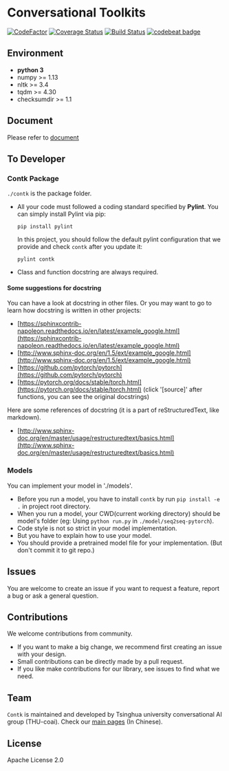 # Conversational Toolkits

[![CodeFactor](https://www.codefactor.io/repository/github/thu-coai/contk/badge)](https://www.codefactor.io/repository/github/thu-coai/contk)
[![Coverage Status](https://coveralls.io/repos/github/thu-coai/contk/badge.svg?branch=master)](https://coveralls.io/github/thu-coai/contk?branch=master)
[![Build Status](https://travis-ci.com/thu-coai/contk.svg?branch=master)](https://travis-ci.com/thu-coai/contk)
[![codebeat badge](https://codebeat.co/badges/2b2107ed-1145-4ce1-bfcf-8b134a0c6e0a)](https://codebeat.co/projects/github-com-thu-coai-contk-master)

## Environment

* **python 3**
* numpy >= 1.13
* nltk >= 3.4
* tqdm >= 4.30
* checksumdir >= 1.1

## Document

Please refer to [document](https://thu-coai.github.io/contk_docs/)

## To Developer

### Contk Package

`./contk` is the package folder.

* All your code must followed a coding standard specified by **Pylint**. You can simply install Pylint via pip:

  ```
  pip install pylint
  ```
  In this project, you should follow the default pylint configuration that we provide and check `contk` after you update it:

  ```
  pylint contk
  ```

* Class and function docstring are always required.  

#### Some suggestions for docstring

You can have a look at docstring in other files. Or you may want to go to learn how docstring is written in other projects:

* [https://sphinxcontrib-napoleon.readthedocs.io/en/latest/example_google.html](https://sphinxcontrib-napoleon.readthedocs.io/en/latest/example_google.html)
* [http://www.sphinx-doc.org/en/1.5/ext/example_google.html](http://www.sphinx-doc.org/en/1.5/ext/example_google.html)
* [https://github.com/pytorch/pytorch](https://github.com/pytorch/pytorch)
* [https://pytorch.org/docs/stable/torch.html](https://pytorch.org/docs/stable/torch.html) (click '[source]' after functions, you can see the original docstrings)

Here are some references of docstring (it is a part of reStructuredText, like markdown).

* [http://www.sphinx-doc.org/en/master/usage/restructuredtext/basics.html](http://www.sphinx-doc.org/en/master/usage/restructuredtext/basics.html)

### Models

You can implement your model in './models'.

* Before you run a model, you have to install `contk` by  run `pip install -e .` in project root directory.
* When you run a model, your CWD(current working directory) should be model's folder (eg: Using `python run.py` in `./model/seq2seq-pytorch`).
* Code style is not so strict in your model implementation.
* But you have to explain how to use your model.
* You should provide a pretrained model file for your implementation. (But don't commit it to git repo.)


## Issues

You are welcome to create an issue if you want to request a feature, report a bug or ask a general question.

## Contributions

We welcome contributions from community. 

* If you want to make a big change, we recommend first creating an issue with your design.
* Small contributions can be directly made by a pull request.
* If you like make contributions for our library, see issues to find what we need.

## Team

`Contk` is maintained and developed by Tsinghua university conversational AI group (THU-coai). Check our [main pages](http://coai.cs.tsinghua.edu.cn/) (In Chinese).

## License

Apache License 2.0
